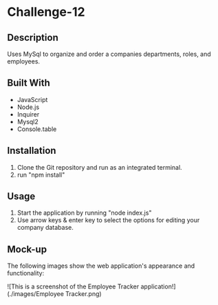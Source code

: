 # Challenge-12

## Description
Uses MySql to organize and order a companies departments, roles, and employees.

## Built With
* JavaScript
* Node.js
* Inquirer
* Mysql2
* Console.table

## Installation
1. Clone the Git repository and run as an integrated terminal.
2. run "npm install"

## Usage
1. Start the application by running "node index.js"
2. Use arrow keys & enter key to select the options for editing your company database.

## Mock-up

The following images show the web application's appearance and functionality:

![This is a screenshot of the Employee Tracker application!] (./images/Employee Tracker.png)
